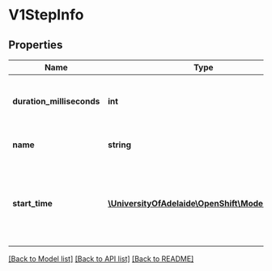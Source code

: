 # V1StepInfo

## Properties
Name | Type | Description | Notes
------------ | ------------- | ------------- | -------------
**duration_milliseconds** | **int** | durationMilliseconds identifies how long the step took to complete in milliseconds. | [optional] 
**name** | **string** | name is a unique identifier for each build step. | [optional] 
**start_time** | [**\UniversityOfAdelaide\OpenShift\Model\V1Time**](V1Time.md) | startTime is a timestamp representing the server time when this Step started. it is represented in RFC3339 form and is in UTC. | [optional] 

[[Back to Model list]](../README.md#documentation-for-models) [[Back to API list]](../README.md#documentation-for-api-endpoints) [[Back to README]](../README.md)


